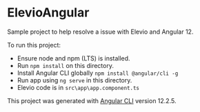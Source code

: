# ElevioAngular

Sample project to help resolve a issue with Elevio and Angular 12.

To run this project:

- Ensure node and npm (LTS) is installed.
- Run `npm install` on this directory.
- Install Angular CLI globally `npm install @angular/cli -g`
- Run app using `ng serve` in this directory.
- Elevio code is in `src\app\app.component.ts`

This project was generated with [Angular CLI](https://github.com/angular/angular-cli) version 12.2.5.
